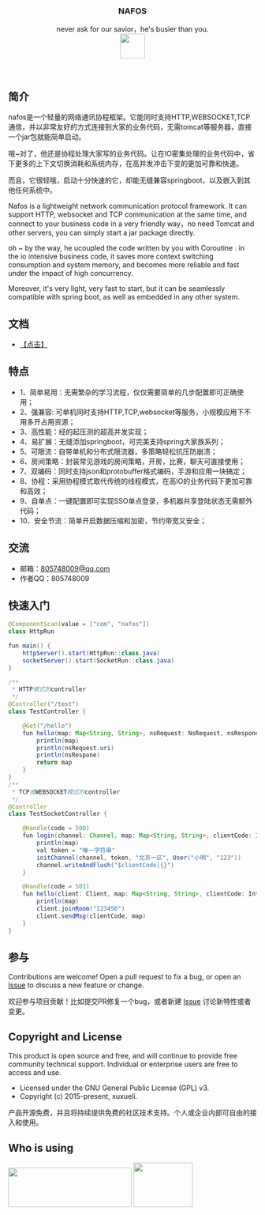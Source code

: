 <p align="center">  
   <h3 align="center">NAFOS</h3>
   <p align="center">
     never ask for our savior，he's busier than you.
     <br>
     <a href="https://gitee.com/huangxinyu/nafos" >
                 <img  height="50" width="50"  src="https://timgsa.baidu.com/timg?image&quality=80&size=b9999_10000&sec=1555864133489&di=1d10a230c0925ce98139316d1ba992c7&imgtype=0&src=http%3A%2F%2Fimg.mp.itc.cn%2Fupload%2F20160824%2F53427121c2f64eb492430b2849e9c0c4.jpg" >
             </a>
</p>
 <br>
     


## 简介
nafos是一个轻量的网络通讯协程框架。它能同时支持HTTP,WEBSOCKET,TCP通信，并以非常友好的方式连接到大家的业务代码，无需tomcat等服务器，直接一个jar包就能简单启动。

哦~对了，他还是协程处理大家写的业务代码。让在IO密集处理的业务代码中，省下更多的上下文切换消耗和系统内存，在高并发冲击下变的更加可靠和快速。

而且，它很轻哦，启动十分快速的它，却能无缝兼容springboot，以及嵌入到其他任何系统中。

Nafos is a lightweight network communication protocol framework. It can support HTTP, websocket and TCP communication at the same time, and connect to your business code in a very friendly way，no need Tomcat and other servers, you can simply start a jar package directly.

oh ~ by the way, he ucoupled the code written by you with Coroutine . in the io intensive business code, it saves more context switching consumption and system memory, and becomes more reliable and fast under the impact of high concurrency.

Moreover, it's very light, very fast to start, but it can be seamlessly compatible with spring boot, as well as embedded in any other system.



## 文档
- <a href = "https://gitee.com/huangxinyu/nafos/wikis/HTTP%E6%9C%8D%E5%8A%A1%E5%90%AF%E5%8A%A8?sort_id=1600080">【点击】</a>






## 特点
- 1、简单易用：无需繁杂的学习流程，仅仅需要简单的几步配置即可正确使用；
- 2、强兼容: 可单机同时支持HTTP,TCP,websocket等服务，小规模应用下不用多开占用资源；
- 3、高性能：经的起压测的超高并发实现；
- 4、易扩展：无缝添加springboot，可完美支持spring大家族系列；
- 5、可限流：自带单机和分布式限流器，多策略轻松抗压防崩溃；
- 6、房间策略：封装常见游戏的房间策略，开房，比赛，聊天可直接使用；
- 7、双编码：同时支持json和protobuffer格式编码，手游和应用一块搞定；
- 8、协程：采用协程模式取代传统的线程模式，在高IO的业务代码下更加可靠和高效；
- 9、自单点：一键配置即可实现SSO单点登录，多机器共享登陆状态无需额外代码；
- 10、安全节流：简单开启数据压缩和加密，节约带宽又安全；

## 交流

- 邮箱：805748009@qq.com
- 作者QQ：805748009

## 快速入门
```java
@ComponentScan(value = ["com", "nafos"])
class HttpRun

fun main() {
    httpServer().start(HttpRun::class.java)
	socketServer().start(SocketRun::class.java)
}

/**
 * HTTP模式的controller
 */
@Controller("/test")
class TestController {

    @Get("/hello")
    fun hello(map: Map<String, String>, nsRequest: NsRequest, nsRespone: NsRespone): Any {
        println(map)
        println(nsRequest.uri)
        println(nsRespone)
        return map
    }
}
/**
 * TCP或WEBSOCKET模式的controller
 */
@Controller
class TestSocketController {

    @Handle(code = 500)
    fun login(channel: Channel, map: Map<String, String>, clientCode: Int) {
        println(map)
        val token = "唯一字符串"
        initChannel(channel, token, "北京一区", User("小明", "123"))
        channel.writeAndFlush("$clientCode|{}")
    }

    @Handle(code = 501)
    fun hello(client: Client, map: Map<String, String>, clientCode: Int) {
        println(map)
        client.joinRoom("123456")
        client.sendMsg(clientCode, map)
    }
}

```


## 参与
Contributions are welcome! Open a pull request to fix a bug, or open an [Issue](https://gitee.com/huangxinyu/nafos/issues) to discuss a new feature or change.

欢迎参与项目贡献！比如提交PR修复一个bug，或者新建 [Issue](https://gitee.com/huangxinyu/nafos/issues) 讨论新特性或者变更。


## Copyright and License
This product is open source and free, and will continue to provide free community technical support. Individual or enterprise users are free to access and use.

- Licensed under the GNU General Public License (GPL) v3.
- Copyright (c) 2015-present, xuxueli.

产品开源免费，并且将持续提供免费的社区技术支持。个人或企业内部可自由的接入和使用。

## Who is using
 <img  height="80" width="250"  src="http://www.rinzz.com/wp-content/uploads/2017/01/logo.png" >
 <img  height="90" width="120"  src="https://h5-1254229806.cos.ap-guangzhou.myqcloud.com/yuyue.png" >
